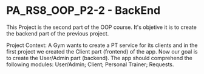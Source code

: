 # PA_RS8_OOP_P2-2 - BackEnd

This Project is the second part of the OOP course. It's objetive it is to create the backend part of the previous project.

Project Context:
  A Gym wants to create a PT service for its clients and in the first project we created the Client part (frontend) of the app. Now our goal is to create the User/Admin part (backend).
  The app should comprehend the following modules:
      User/Admin;
      Client;
      Personal Trainer;
      Requests.
     
